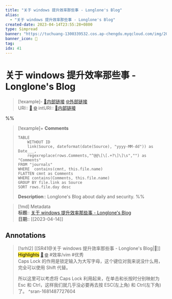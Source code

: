```yaml
---
title: "关于 windows 提升效率那些事 - Longlone's Blog"
alias: 
  - "关于 windows 提升效率那些事 - Longlone's Blog"
created-date: 2023-04-14T23:55:28+0800
type: Simpread
banner: "https://tuchuang-1300339532.cos.ap-chengdu.myqcloud.com/img/20210622161151.png "
banner_icon: 🔖
tag: 
idx: 41
---
```


# 关于 windows 提升效率那些事 - Longlone's Blog

> [!example]- [🧷内部链接](<http://localhost:7026/unread/41>) [🌐外部链接](<https://longlone.top/%E6%9D%82%E9%A1%B9/%E9%85%8D%E7%BD%AE/%E5%85%B3%E4%BA%8Ewindows%E6%8F%90%E5%8D%87%E6%95%88%E7%8E%87%E9%82%A3%E4%BA%9B%E4%BA%8B/>)    
> URI:: [🧷](<http://localhost:7026/unread/41>) [🌐](<https://longlone.top/%E6%9D%82%E9%A1%B9/%E9%85%8D%E7%BD%AE/%E5%85%B3%E4%BA%8Ewindows%E6%8F%90%E5%8D%87%E6%95%88%E7%8E%87%E9%82%A3%E4%BA%9B%E4%BA%8B/>) 
> intURI:: [🧷内部链接](<http://localhost:7026/reading/41>)

%%
> [!example]+ **Comments**  
> ```dataview
> TABLE 
>     WITHOUT ID
>     link(Source, dateformat(date(Source), "yyyy-MM-dd")) as Date___, 
>     regexreplace(rows.Comments,"^@@\[\[.+?\]\]\s","") as "Comments"
> FROM "journals"
> WHERE  contains(cmnt, this.file.name)
> FLATTEN cmnt as Comments
> WHERE contains(Comments, this.file.name)
> GROUP BY file.link as Source
> SORT rows.file.day desc
> ```
>  **Description**:: Longlone's Blog about daily and security.
%%

> [!md] Metadata  
> **标题**:: [关于 windows 提升效率那些事 - Longlone's Blog](https://longlone.top/%E6%9D%82%E9%A1%B9/%E9%85%8D%E7%BD%AE/%E5%85%B3%E4%BA%8Ewindows%E6%8F%90%E5%8D%87%E6%95%88%E7%8E%87%E9%82%A3%E4%BA%9B%E4%BA%8B/)  
> **日期**:: [[2023-04-14]]  

## Annotations


> [!srhl2] [[SR41@关于 windows 提升效率那些事 - Longlone's Blog|📄]] <mark style="background-color: #ffeb3b">Highlights</mark> [🧷](<http://localhost:7026/unread/41#id=1681487727604>) [🌐](<http://localhost:7026/reading/41#id=1681487727604>) #效率/vim #优秀   
> Caps Lock 的作用是锁定输入为大写字母，这个键位对我来说没什么用，完全可以使用 Shift 代替。  
>   
> 所以这里可以考虑将 Caps Lock 利用起来，在单击和长按时分别映射为 Esc 和 Ctrl，这样我们就几乎没必要再去按 ESC(左上角) 和 Ctrl(左下角) 了。
> ^sran-1681487727604
 
 